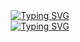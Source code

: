 <div align="center">
    <a href="https://git.io/typing-svg">
        <img src="https://readme-typing-svg.demolab.com?font=hatton&pause=1000&color=1E6B52&background=8BFFE300&repeat=false&width=435&lines=Hey%2C+you!+I'm+Nicoli+%F0%9F%8D%80+" alt="Typing SVG" />
    </a>
</div>

<div align="center">
    <a href="https://git.io/typing-svg">
        <img src="https://readme-typing-svg.demolab.com?font=hatton&pause=1000&color=1E6B52&background=8BFFE300&repeat=false&width=435&lines=On+the+path+to+become+a+Data+Scientist;%E2%9C%A8%E2%9C%A8%E2%9C%A8+lifelong+learning++%E2%9C%A8%E2%9C%A8%E2%9C%A8" alt="Typing SVG" />
    </a>
</div>
